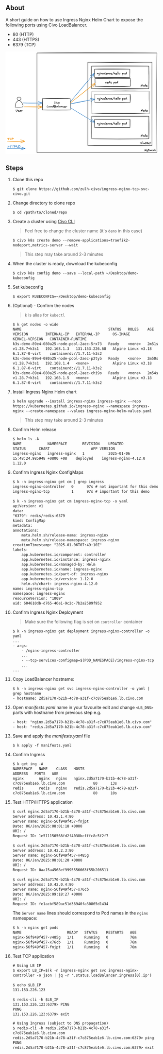 ## About

A short guide on how to use Ingress Nginx Helm Chart to expose the following ports using Civo LoadBalancer.

- 80 (HTTP)
- 443 (HTTPS)
- 6379 (TCP)

![](diagram.excalidraw.png)

## Steps

1. Clone this repo

    ```
    $ git clone https://github.com/zulh-civo/ingress-nginx-tcp-svc-civo.git
    ```

2. Change directory to clone repo

    ```
    $ cd /path/to/cloned/repo
    ```

3. Create a cluster using [Civo CLI](https://www.civo.com/docs/overview/civo-cli)

    > Feel free to change the cluster name (it's `demo` in this case)

    ```
    $ civo k8s create demo --remove-applications=traefik2-nodeport,metrics-server --wait
    ```

    > This step may take around 2-3 minutes

4. When the cluster is ready, download the kubeconfig

    ```
    $ civo k8s config demo --save --local-path ~/Desktop/demo-kubeconfig
    ```

5. Set kubeconfig

    ```
    $ export KUBECONFIG=~/Desktop/demo-kubeconfig
    ```

6. (Optional) - Confirm the nodes

    > `k` is alias for `kubectl`

    ```
    $ k get nodes -o wide
    NAME                                        STATUS   ROLES    AGE     VERSION        INTERNAL-IP   EXTERNAL-IP      OS-IMAGE             KERNEL-VERSION   CONTAINER-RUNTIME
    k3s-demo-89e4-080a25-node-pool-2aec-5rx73   Ready    <none>   2m51s   v1.28.7+k3s1   192.168.1.3   131.153.226.68   Alpine Linux v3.18   6.1.87-0-virt    containerd://1.7.11-k3s2
    k3s-demo-89e4-080a25-node-pool-2aec-p2tyb   Ready    <none>   2m50s   v1.28.7+k3s1   192.168.1.4   <none>           Alpine Linux v3.18   6.1.87-0-virt    containerd://1.7.11-k3s2
    k3s-demo-89e4-080a25-node-pool-2aec-chi9o   Ready    <none>   2m54s   v1.28.7+k3s1   192.168.1.5   <none>           Alpine Linux v3.18   6.1.87-0-virt    containerd://1.7.11-k3s2
    ```

7. Install Ingress Nginx Helm chart

    ```
    $ helm upgrade --install ingress-nginx ingress-nginx --repo https://kubernetes.github.io/ingress-nginx --namespace ingress-nginx --create-namespace --values ingress-nginx-helm-values.yaml
    ```

    > This step may take around 2-3 minutes

8. Confirm Helm release

    ```
    $ helm ls -A
    NAME         	NAMESPACE    	REVISION	UPDATED                             	STATUS  	CHART               	APP VERSION
    ingress-nginx	ingress-nginx	1       	2025-01-06 15:48:24.985948 +0800 +08	deployed	ingress-nginx-4.12.0	1.12.0
    ```

9. Confirm Ingress Nginx ConfigMaps

    ```
    $ k -n ingress-nginx get cm | grep ingress
    ingress-nginx-controller   0      97s # not important for this demo
    ingress-nginx-tcp          1      97s # important for this demo

    $ k -n ingress-nginx get cm ingress-nginx-tcp -o yaml
    apiVersion: v1
    data:
    "6379": redis/redis:6379
    kind: ConfigMap
    metadata:
    annotations:
        meta.helm.sh/release-name: ingress-nginx
        meta.helm.sh/release-namespace: ingress-nginx
    creationTimestamp: "2025-01-06T07:49:10Z"
    labels:
        app.kubernetes.io/component: controller
        app.kubernetes.io/instance: ingress-nginx
        app.kubernetes.io/managed-by: Helm
        app.kubernetes.io/name: ingress-nginx
        app.kubernetes.io/part-of: ingress-nginx
        app.kubernetes.io/version: 1.12.0
        helm.sh/chart: ingress-nginx-4.12.0
    name: ingress-nginx-tcp
    namespace: ingress-nginx
    resourceVersion: "1009"
    uid: 604610db-d765-46e1-9c2c-7b2a2589f952
    ```

10. Confirm Ingress Nginx Deployment

    > Make sure the following flag is set on `controller` container

    ```
    $ k -n ingress-nginx get deployment ingress-nginx-controller -o yaml
    ...
    - args:
        - /nginx-ingress-controller
        ...
        - --tcp-services-configmap=$(POD_NAMESPACE)/ingress-nginx-tcp
        ...
    ...
    ```

11. Copy LoadBalancer hostname:

    ```
    $ k -n ingress-nginx get svc ingress-nginx-controller -o yaml | grep hostname
    - hostname: 2d5a7170-b21b-4c78-a31f-c7c875eab1e6.lb.civo.com
    ```

12. Open _manifests.yaml_ name in your favourite edit and change `<LB_DNS>` parts with hostname from previous step e.g.

    ```
    - host: "nginx.2d5a7170-b21b-4c78-a31f-c7c875eab1e6.lb.civo.com"
    - host: "redis.2d5a7170-b21b-4c78-a31f-c7c875eab1e6.lb.civo.com"
    ```

13. Save and apply the _manifests.yaml_ file

    ```
    $ k apply -f manifests.yaml
    ```

14. Confirm Ingress

    ```
    $ k get ing -A
    NAMESPACE   NAME    CLASS   HOSTS                                                    ADDRESS   PORTS   AGE
    nginx       nginx   nginx   nginx.2d5a7170-b21b-4c78-a31f-c7c875eab1e6.lb.civo.com             80      13s
    redis       redis   nginx   redis.2d5a7170-b21b-4c78-a31f-c7c875eab1e6.lb.civo.com             80      10s
    ```

15. Test HTTP/HTTPS application

    ```
    $ curl nginx.2d5a7170-b21b-4c78-a31f-c7c875eab1e6.lb.civo.com
    Server address: 10.42.1.4:80
    Server name: nginx-56f949f457-fnjpt
    Date: 06/Jan/2025:08:01:18 +0000
    URI: /
    Request ID: 1e511156568fd2f4038bcfffc8c5f2f7

    $ curl nginx.2d5a7170-b21b-4c78-a31f-c7c875eab1e6.lb.civo.com
    Server address: 10.42.2.3:80
    Server name: nginx-56f949f457-v485g
    Date: 06/Jan/2025:08:01:20 +0000
    URI: /
    Request ID: 0aa15a4568ef9995556663f55b206511

    $ curl nginx.2d5a7170-b21b-4c78-a31f-c7c875eab1e6.lb.civo.com
    Server address: 10.42.0.4:80
    Server name: nginx-56f949f457-x76cb
    Date: 06/Jan/2025:09:18:27 +0000
    URI: /
    Request ID: fe1acbf589ac51d36940fa30865d1434
    ```

    The `Server name` lines should correspond to Pod names in the `nginx` namespace:

    ```
    $ k -n nginx get pods
    NAME                     READY   STATUS    RESTARTS   AGE
    nginx-56f949f457-v485g   1/1     Running   0          76m
    nginx-56f949f457-x76cb   1/1     Running   0          76m
    nginx-56f949f457-fnjpt   1/1     Running   0          76m
    ```

16. Test TCP application

    ```
    # Using LB IP
    $ export LB_IP=$(k -n ingress-nginx get svc ingress-nginx-controller -o json | jq -r '.status.loadBalancer.ingress[0].ip')

    $ echo $LB_IP
    131.153.226.123

    $ redis-cli -h $LB_IP
    131.153.226.123:6379> PING
    PONG
    131.153.226.123:6379> exit
    ```

    ```
    # Using Ingress (subject to DNS propagation)
    $ redis-cli -h redis.2d5a7170-b21b-4c78-a31f-c7c875eab1e6.lb.civo.com
    redis.2d5a7170-b21b-4c78-a31f-c7c875eab1e6.lb.civo.com:6379> ping
    PONG
    redis.2d5a7170-b21b-4c78-a31f-c7c875eab1e6.lb.civo.com:6379> exit
    ```
